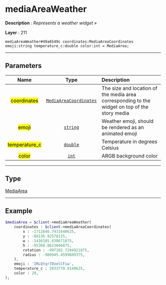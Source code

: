 # mediaAreaWeather

**Description** : *Represents a weather widget &raquo;*

**Layer** : 211

```tl
mediaAreaWeather#49a6549c coordinates:MediaAreaCoordinates emoji:string temperature_c:double color:int = MediaArea;
```

---

## Parameters

| Name | Type | Description |
| :---: | :---: | :--- |
| <mark>coordinates</mark> | [`MediaAreaCoordinates`](type/MediaAreaCoordinates) | The size and location of the media area corresponding to the widget on top of the story media |
| <mark>emoji</mark> | [`string`](type/string) | Weather emoji, should be rendered as an animated emoji |
| <mark>temperature_c</mark> | [`double`](type/double) | Temperature in degrees Celsius |
| <mark>color</mark> | [`int`](type/int) | ARGB background color |

---

## Type

[MediaArea](type/MediaArea)

---

## Example

```php
$mediaArea = $client->mediaAreaWeather(
	coordinates : $client->mediaAreaCoordinates(
		x : -1712846.7431640625,
		y : -88136.92578125,
		w : -1416185.638671875,
		h : -95368.8623046875,
		rotation : -997102.7294921875,
		radius : -980945.4599609375,
	),
	emoji : 'IRLQtqr7OoelCFiw',
	temperature_c : 2033770.9140625,
	color : 29,
);
```
